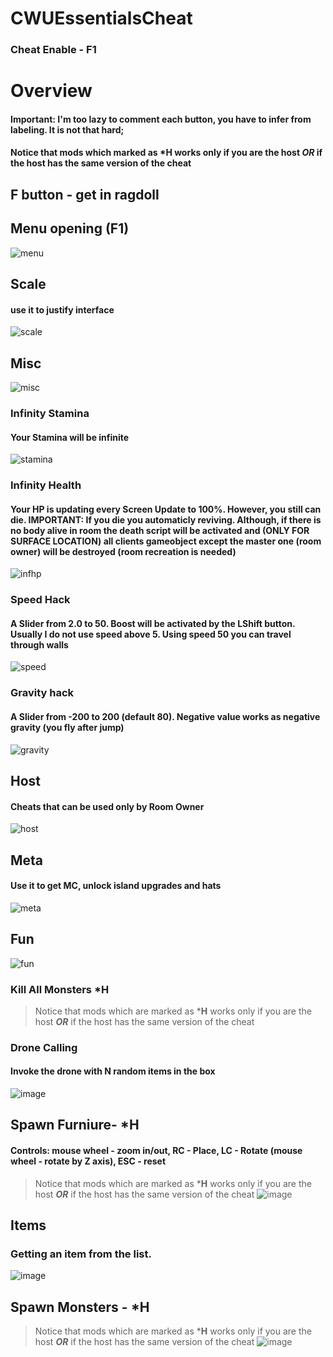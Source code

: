 # CWUEssentialsCheat
### Cheat Enable - F1

# Overview
#### Important: I'm too lazy to comment each button, you have to infer from labeling. It is not that hard;
#### Notice that mods which marked as ***H** works only if you are the host ***OR*** if the host has the same version of the cheat
## F button - get in ragdoll


## Menu opening (F1)
![menu](https://github.com/bezumnui/CWUEssentialsCheat/assets/57602929/a0ae5826-4244-456b-9a80-9e4209ead0a1)
## Scale
#### use it to justify interface
![scale](https://github.com/bezumnui/CWUEssentialsCheat/assets/57602929/82f196c6-5f20-46bd-9fd6-cd061002b6bd)

## Misc
![misc](https://github.com/bezumnui/CWUEssentialsCheat/assets/57602929/1394bbd2-7b5a-42d8-94aa-86433a17efcc)

### Infinity Stamina
#### Your Stamina will be infinite
![stamina](https://github.com/bezumnui/CWUEssentialsCheat/assets/57602929/4b7ba213-0dc6-4616-86bc-b233ee99723e)

### Infinity Health
#### Your HP is updating every Screen Update to 100%. However, you still can die.  IMPORTANT: If you die you automaticly reviving. Although, if there is no body alive in room the death script will be activated and (ONLY FOR SURFACE LOCATION) all clients gameobject except the master one (room owner) will be destroyed (room recreation is needed)
![infhp](https://github.com/bezumnui/CWUEssentialsCheat/assets/57602929/9030c779-20cb-40a2-ad57-2a31d3df089e)


### Speed Hack
#### A Slider from 2.0 to 50. Boost will be activated by the LShift button. Usually I do not use speed above 5. Using speed 50 you can travel through walls
![speed](https://github.com/bezumnui/CWUEssentialsCheat/assets/57602929/a4d597b7-5af1-4e4b-98c0-1f9ee1ee1da0)

### Gravity hack
#### A Slider from -200 to 200 (default 80). Negative value works as negative gravity (you fly after jump)
![gravity](https://github.com/bezumnui/CWUEssentialsCheat/assets/57602929/1c6e98d8-eb2d-4321-89c1-4dda75cb690e)

## Host
#### Cheats that can be used only by Room Owner
![host](https://github.com/bezumnui/CWUEssentialsCheat/assets/57602929/8f1d2596-505b-4ea6-8a46-e88a0208f109)

## Meta
#### Use it to get MC, unlock island upgrades and hats 
![meta](https://github.com/bezumnui/CWUEssentialsCheat/assets/57602929/4085ea13-78b9-4bd7-b711-da15cc824a37)

## Fun
![fun](https://github.com/bezumnui/CWUEssentialsCheat/assets/57602929/74304c9a-3ac8-4b59-9341-de67e64161ca)

### Kill All Monsters *H
> Notice that mods which are marked as ***H** works only if you are the host ***OR*** if the host has the same version of the cheat

### Drone Calling
#### Invoke the drone with N random items in the box
![image](https://github.com/bezumnui/CWUEssentialsCheat/assets/57602929/e9e0b132-9064-4756-985e-793171a34422)

## Spawn Furniure- *H
#### Controls: mouse wheel - zoom in/out, RC - Place, LC - Rotate (mouse wheel - rotate by Z axis), ESC - reset
> Notice that mods which are marked as ***H** works only if you are the host ***OR*** if the host has the same version of the cheat
![image](https://github.com/bezumnui/CWUEssentialsCheat/assets/57602929/07516e57-96dc-435d-a764-3e2eccdf79b6)


## Items
### Getting an item from the list.

![image](https://github.com/bezumnui/CWUEssentialsCheat/assets/57602929/5e7b0853-d1ef-443e-92a5-8db19b780a88)

## Spawn Monsters - *H
> Notice that mods which are marked as ***H** works only if you are the host ***OR*** if the host has the same version of the cheat
![image](https://github.com/bezumnui/CWUEssentialsCheat/assets/57602929/338d9297-fb1a-4c98-a52f-1cce0750762d)


